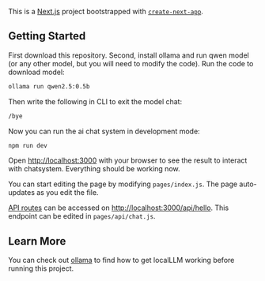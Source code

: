 This is a [Next.js](https://nextjs.org) project bootstrapped with [`create-next-app`](https://nextjs.org/docs/pages/api-reference/create-next-app).

## Getting Started
First download this repository.
Second, install ollama and run qwen model (or any other model, but you will need to modify the code). Run the code to download model:

```bash
ollama run qwen2.5:0.5b
```
Then write the following in CLI to exit the model chat: 
```bash
/bye
```
Now you can run the ai chat system in development mode: 
```bash
npm run dev
```
Open [http://localhost:3000](http://localhost:3000) with your browser to see the result to interact with chatsystem.
Everything should be working now. 

You can start editing the page by modifying `pages/index.js`. The page auto-updates as you edit the file.

[API routes](https://nextjs.org/docs/pages/building-your-application/routing/api-routes) can be accessed on [http://localhost:3000/api/hello](http://localhost:3000/api/chat). This endpoint can be edited in `pages/api/chat.js`.


## Learn More

You can check out [ollama](https://ollama.com) to find how to get localLLM working before running this project.

